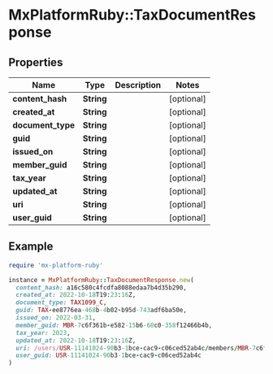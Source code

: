 # MxPlatformRuby::TaxDocumentResponse

## Properties

| Name | Type | Description | Notes |
| ---- | ---- | ----------- | ----- |
| **content_hash** | **String** |  | [optional] |
| **created_at** | **String** |  | [optional] |
| **document_type** | **String** |  | [optional] |
| **guid** | **String** |  | [optional] |
| **issued_on** | **String** |  | [optional] |
| **member_guid** | **String** |  | [optional] |
| **tax_year** | **String** |  | [optional] |
| **updated_at** | **String** |  | [optional] |
| **uri** | **String** |  | [optional] |
| **user_guid** | **String** |  | [optional] |

## Example

```ruby
require 'mx-platform-ruby'

instance = MxPlatformRuby::TaxDocumentResponse.new(
  content_hash: a16c580c4fcdfa8088edaa7b4d35b290,
  created_at: 2022-10-18T19:23:16Z,
  document_type: TAX1099_C,
  guid: TAX-ee8776ea-468b-4b02-b95d-743adf6ba50e,
  issued_on: 2022-03-31,
  member_guid: MBR-7c6f361b-e582-15b6-60c0-358f12466b4b,
  tax_year: 2023,
  updated_at: 2022-10-18T19:23:16Z,
  uri: /users/USR-11141024-90b3-1bce-cac9-c06ced52ab4c/members/MBR-7c6f361b-e582-15b6-60c0-358f12466b4b/tax_documents/TAX-ee8776ea-468b-4b02-b95d-743adf6ba50e.pdf,
  user_guid: USR-11141024-90b3-1bce-cac9-c06ced52ab4c
)
```

